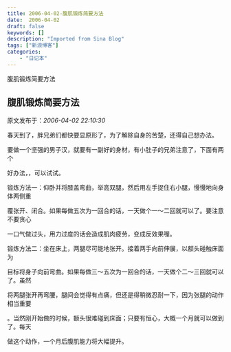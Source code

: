 ```yaml
---
title: 2006-04-02-腹肌锻炼简要方法
date:  2006-04-02
draft: false
keywords: []
description: "Imported from Sina Blog"
tags: ["新浪博客"]
categories: 
    - "日记本"
---
```

腹肌锻炼简要方法
## 腹肌锻炼简要方法

 原文发布于：*2006-04-02 22:10:30*

春天到了，胖兄弟们都快要显原形了，为了解除自身的苦楚，还得自己想办法。

要做一个坚强的男子汉，就要有一副好的身材，有小肚子的兄弟注意了，下面有两个

好办法，，可以试试。

锻炼方法一：仰卧并将膝盖弯曲，举高双腿，然后用左手捉住右小腿，慢慢地向身体两侧重

覆张开、闭合。如果每做五次为一回合的话，一天做个一～二回就可以了。要注意不要贪心

一口气做过头，用力过度的话会造成肌肉疲劳，变成反效果喔。

 

锻炼方法二：坐在床上，两腿尽可能地张开。接着两手向前伸展，以额头碰触床面为

目标将身子向前弯曲。如果每做三～五次为一回合的话，一天做个二～三回就可以了。虽然

将两腿张开再弯腰，腿间会觉得有点痛，但还是得稍微忍耐一下，因为张腿的动作相当重要

。当然刚开始做的时候，额头很难碰到床面；只要有恒心，大概一个月就可以做到了。每天

做这个动作，一个月后腹肌能力将大幅提升。

 


